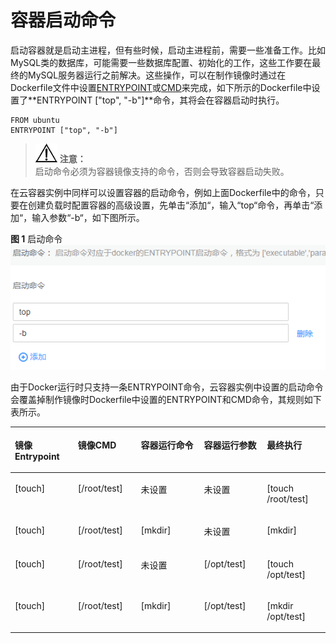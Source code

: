 # 容器启动命令<a name="cci_01_0050"></a>

启动容器就是启动主进程，但有些时候，启动主进程前，需要一些准备工作。比如MySQL类的数据库，可能需要一些数据库配置、初始化的工作，这些工作要在最终的MySQL服务器运行之前解决。这些操作，可以在制作镜像时通过在Dockerfile文件中设置[ENTRYPOINT](https://docs.docker.com/engine/reference/builder/#entrypoint)或[CMD](https://docs.docker.com/engine/reference/builder/#/cmd)来完成，如下所示的Dockerfile中设置了**ENTRYPOINT \["top", "-b"\]**命令，其将会在容器启动时执行。

```
FROM ubuntu
ENTRYPOINT ["top", "-b"]
```

>![](public_sys-resources/icon-notice.gif) **注意：**   
>启动命令必须为容器镜像支持的命令，否则会导致容器启动失败。  

在云容器实例中同样可以设置容器的启动命令，例如上面Dockerfile中的命令，只要在创建负载时配置容器的高级设置，先单击“添加“，输入“top“命令，再单击“添加“，输入参数“-b“，如下图所示。

**图 1**  启动命令<a name="fig1190899864"></a>  
![](figures/启动命令.png "启动命令")

由于Docker运行时只支持一条ENTRYPOINT命令，云容器实例中设置的启动命令会覆盖掉制作镜像时Dockerfile中设置的ENTRYPOINT和CMD命令，其规则如下表所示。

<a name="table4833929202611"></a>
<table><thead align="left"><tr id="row1683442952610"><th class="cellrowborder" valign="top" width="20%" id="mcps1.1.6.1.1"><p id="p17834192919269"><a name="p17834192919269"></a><a name="p17834192919269"></a>镜像 Entrypoint</p>
</th>
<th class="cellrowborder" valign="top" width="20%" id="mcps1.1.6.1.2"><p id="p168345294268"><a name="p168345294268"></a><a name="p168345294268"></a>镜像CMD</p>
</th>
<th class="cellrowborder" valign="top" width="20%" id="mcps1.1.6.1.3"><p id="p283416297265"><a name="p283416297265"></a><a name="p283416297265"></a>容器运行命令</p>
</th>
<th class="cellrowborder" valign="top" width="20%" id="mcps1.1.6.1.4"><p id="p583412914264"><a name="p583412914264"></a><a name="p583412914264"></a>容器运行参数</p>
</th>
<th class="cellrowborder" valign="top" width="20%" id="mcps1.1.6.1.5"><p id="p198341629182620"><a name="p198341629182620"></a><a name="p198341629182620"></a>最终执行</p>
</th>
</tr>
</thead>
<tbody><tr id="row283622962618"><td class="cellrowborder" valign="top" width="20%" headers="mcps1.1.6.1.1 "><p id="p583642920263"><a name="p583642920263"></a><a name="p583642920263"></a>[touch]</p>
</td>
<td class="cellrowborder" valign="top" width="20%" headers="mcps1.1.6.1.2 "><p id="p128361129162616"><a name="p128361129162616"></a><a name="p128361129162616"></a>[/root/test]</p>
</td>
<td class="cellrowborder" valign="top" width="20%" headers="mcps1.1.6.1.3 "><p id="p15836162952619"><a name="p15836162952619"></a><a name="p15836162952619"></a>未设置</p>
</td>
<td class="cellrowborder" valign="top" width="20%" headers="mcps1.1.6.1.4 "><p id="p18836529172618"><a name="p18836529172618"></a><a name="p18836529172618"></a>未设置</p>
</td>
<td class="cellrowborder" valign="top" width="20%" headers="mcps1.1.6.1.5 "><p id="p1836132922617"><a name="p1836132922617"></a><a name="p1836132922617"></a>[touch /root/test]</p>
</td>
</tr>
<tr id="row283662932612"><td class="cellrowborder" valign="top" width="20%" headers="mcps1.1.6.1.1 "><p id="p3836229172615"><a name="p3836229172615"></a><a name="p3836229172615"></a>[touch]</p>
</td>
<td class="cellrowborder" valign="top" width="20%" headers="mcps1.1.6.1.2 "><p id="p18836142932613"><a name="p18836142932613"></a><a name="p18836142932613"></a>[/root/test]</p>
</td>
<td class="cellrowborder" valign="top" width="20%" headers="mcps1.1.6.1.3 "><p id="p1183602917269"><a name="p1183602917269"></a><a name="p1183602917269"></a>[mkdir]</p>
</td>
<td class="cellrowborder" valign="top" width="20%" headers="mcps1.1.6.1.4 "><p id="p983642982611"><a name="p983642982611"></a><a name="p983642982611"></a>未设置</p>
</td>
<td class="cellrowborder" valign="top" width="20%" headers="mcps1.1.6.1.5 "><p id="p1183612293269"><a name="p1183612293269"></a><a name="p1183612293269"></a>[mkdir]</p>
</td>
</tr>
<tr id="row9836152912618"><td class="cellrowborder" valign="top" width="20%" headers="mcps1.1.6.1.1 "><p id="p167981050113418"><a name="p167981050113418"></a><a name="p167981050113418"></a>[touch]</p>
</td>
<td class="cellrowborder" valign="top" width="20%" headers="mcps1.1.6.1.2 "><p id="p17837142972617"><a name="p17837142972617"></a><a name="p17837142972617"></a>[/root/test]</p>
</td>
<td class="cellrowborder" valign="top" width="20%" headers="mcps1.1.6.1.3 "><p id="p168379292269"><a name="p168379292269"></a><a name="p168379292269"></a>未设置</p>
</td>
<td class="cellrowborder" valign="top" width="20%" headers="mcps1.1.6.1.4 "><p id="p1583702911260"><a name="p1583702911260"></a><a name="p1583702911260"></a>[/opt/test]</p>
</td>
<td class="cellrowborder" valign="top" width="20%" headers="mcps1.1.6.1.5 "><p id="p58371729182613"><a name="p58371729182613"></a><a name="p58371729182613"></a>[touch /opt/test]</p>
</td>
</tr>
<tr id="row16837172972617"><td class="cellrowborder" valign="top" width="20%" headers="mcps1.1.6.1.1 "><p id="p138691301355"><a name="p138691301355"></a><a name="p138691301355"></a>[touch]</p>
</td>
<td class="cellrowborder" valign="top" width="20%" headers="mcps1.1.6.1.2 "><p id="p208371129182610"><a name="p208371129182610"></a><a name="p208371129182610"></a>[/root/test]</p>
</td>
<td class="cellrowborder" valign="top" width="20%" headers="mcps1.1.6.1.3 "><p id="p1283715298267"><a name="p1283715298267"></a><a name="p1283715298267"></a>[mkdir]</p>
</td>
<td class="cellrowborder" valign="top" width="20%" headers="mcps1.1.6.1.4 "><p id="p544733220362"><a name="p544733220362"></a><a name="p544733220362"></a>[/opt/test]</p>
</td>
<td class="cellrowborder" valign="top" width="20%" headers="mcps1.1.6.1.5 "><p id="p20837112917262"><a name="p20837112917262"></a><a name="p20837112917262"></a>[mkdir /opt/test]</p>
</td>
</tr>
</tbody>
</table>


